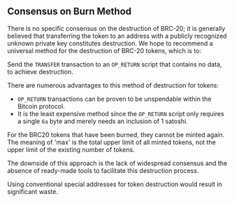 ## Consensus on Burn Method

There is no specific consensus on the destruction of BRC-20; it is generally believed that transferring the token to an address with a publicly recognized unknown private key constitutes destruction. We hope to recommend a universal method for the destruction of BRC-20 tokens, which is to:

Send the `TRANSFER` transaction to an `OP_RETURN` script that contains no data, to achieve destruction.

There are numerous advantages to this method of destruction for tokens:
* `OP_RETURN` transactions can be proven to be unspendable within the Bitcoin protocol.
* It is the least expensive method since the `OP_RETURN` script only requires a single `6a` byte and merely needs an inclusion of 1 satoshi.

For the BRC20 tokens that have been burned, they cannot be minted again. The meaning of 'max' is the total upper limit of all minted tokens, not the upper limit of the existing number of tokens.

The downside of this approach is the lack of widespread consensus and the absence of ready-made tools to facilitate this destruction process.

Using conventional special addresses for token destruction would result in significant waste.
